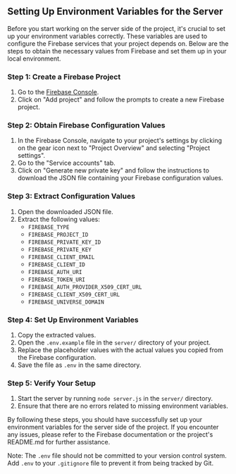 ## Setting Up Environment Variables for the Server

Before you start working on the server side of the project, it's crucial to set up your environment variables correctly. These variables are used to configure the Firebase services that your project depends on. Below are the steps to obtain the necessary values from Firebase and set them up in your local environment.

### Step 1: Create a Firebase Project

1. Go to the [Firebase Console](https://console.firebase.google.com/).
2. Click on "Add project" and follow the prompts to create a new Firebase project.

### Step 2: Obtain Firebase Configuration Values

1. In the Firebase Console, navigate to your project's settings by clicking on the gear icon next to "Project Overview" and selecting "Project settings".
2. Go to the "Service accounts" tab.
3. Click on "Generate new private key" and follow the instructions to download the JSON file containing your Firebase configuration values.

### Step 3: Extract Configuration Values

1. Open the downloaded JSON file.
2. Extract the following values:
   - `FIREBASE_TYPE`
   - `FIREBASE_PROJECT_ID`
   - `FIREBASE_PRIVATE_KEY_ID`
   - `FIREBASE_PRIVATE_KEY`
   - `FIREBASE_CLIENT_EMAIL`
   - `FIREBASE_CLIENT_ID`
   - `FIREBASE_AUTH_URI`
   - `FIREBASE_TOKEN_URI`
   - `FIREBASE_AUTH_PROVIDER_X509_CERT_URL`
   - `FIREBASE_CLIENT_X509_CERT_URL`
   - `FIREBASE_UNIVERSE_DOMAIN`

### Step 4: Set Up Environment Variables

1. Copy the extracted values.
2. Open the `.env.example` file in the `server/` directory of your project.
3. Replace the placeholder values with the actual values you copied from the Firebase configuration.
4. Save the file as `.env` in the same directory.

### Step 5: Verify Your Setup

1. Start the server by running `node server.js` in the `server/` directory.
2. Ensure that there are no errors related to missing environment variables.

By following these steps, you should have successfully set up your environment variables for the server side of the project. If you encounter any issues, please refer to the Firebase documentation or the project's README.md for further assistance.

Note: The `.env` file should not be committed to your version control system. Add `.env` to your `.gitignore` file to prevent it from being tracked by Git.
